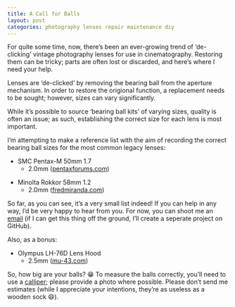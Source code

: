 ```yaml
---
title: A Call for Balls
layout: post
categories: photography lenses repair maintenance diy
---
```


For quite some time, now, there’s been an ever-growing trend of ‘de-clicking’ vintage photography lenses for use in cinematography. Restoring them can be tricky; parts are often lost or discarded, and here’s where I need your help.

Lenses are ‘de-clicked’ by removing the bearing ball from the aperture mechanism. In order to restore the origional function, a replacement needs to be sought; however, sizes can vary significantly. 

While it’s possible to source ‘bearing ball kits’ of varying sizes, quality is often an issue; as such, establishing the correct size for each lens is most important.

I’m attempting to make a reference list with the aim of recording the correct bearing ball sizes for the most common legacy lenses:

- SMC Pentax-M 50mm 1.7
   - 2.0mm ([pentaxforums.com](https://www.pentaxforums.com/forums/10-pentax-slr-lens-discussion/226394-aperture-ring-ball-bearing-size-availability-m50-1-7-a.html))
 
[]()

- Minolta Rokkor 58mm 1.2
   - 2.0mm ([fredmiranda.com](https://www.fredmiranda.com/forum/topic/749370))

So far, as you can see, it’s a very small list indeed! If you can help in any way, I’d be very happy to hear from you. For now, you can shoot me an [email](https://martbetz.github.io/contact.html) (if I can get this thing off the ground, I’ll create a seperate project on GitHub).

Also, as a bonus:
     
- Olympus LH-76D Lens Hood
   - 2.5mm ([mu-43.com](https://www.mu-43.com/threads/help-with-repairing-a-lh-76-lens-hood-specifically-with-the-size-of-the-ball-bearings.121427/  ))

So, how big are your balls? 😁 To measure the balls correctly, you’ll need to use a <a href="https://en.m.wikipedia.org/wiki/Calipers#Vernier_caliper">calliper</a>; please provide a photo where possible. Please don’t send me estimates (while I appreciate your intentions, they’re as useless as a wooden sock&nbsp;😄).
